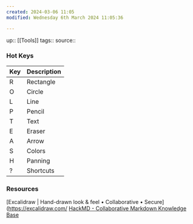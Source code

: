 ```yaml
---
created: 2024-03-06 11:05
modified: Wednesday 6th March 2024 11:05:36

---
```

up::  [[Tools]]
tags::
source::

### Hot Keys

| Key | Description |
| --- | ----------- |
| R   | Rectangle   |
| O   | Circle      |
| L   | Line        |
| P   | Pencil      |
| T   | Text        |
| E   | Eraser      |
| A   | Arrow       |
| S   | Colors      |
| H   | Panning     |
| ?   | Shortcuts   |



### Resources
[Excalidraw | Hand-drawn look & feel • Collaborative • Secure](https://excalidraw.com/
[HackMD - Collaborative Markdown Knowledge Base](https://hackmd.io/@alkemio/SJuewkPwn)
